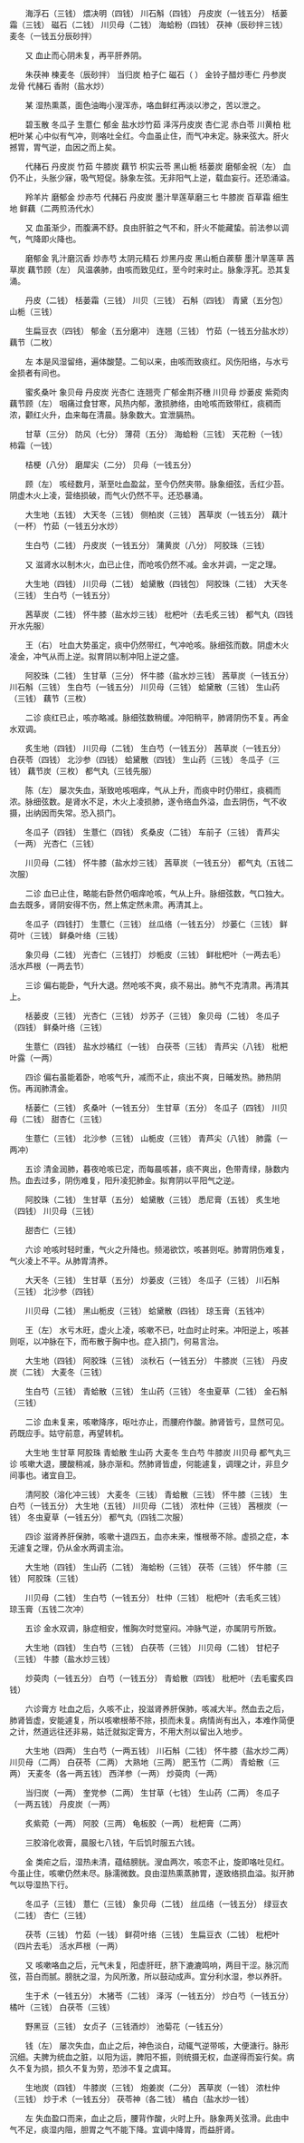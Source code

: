 <!-- { "loadSidebar": true } -->
　　海浮石（三钱） 煨决明（四钱） 川石斛（四钱） 丹皮炭（一钱五分） 栝蒌霜（三钱） 磁石（二钱） 川贝母（二钱） 海蛤粉（四钱） 茯神（辰砂拌三钱） 麦冬（一钱五分辰砂拌）

　　又 血止而心阴未复，再平肝养阴。

　　朱茯神 楝麦冬（辰砂拌） 当归炭 柏子仁 磁石（ ） 金铃子醋炒枣仁 丹参炭 龙骨 代赭石 香附（盐水炒）

　　某 湿热熏蒸，面色油晦小溲浑赤，咯血鲜红再淡以渗之，苦以泄之。

　　碧玉散 冬瓜子 生薏仁 郁金 盐水炒竹茹 泽泻丹皮炭 杏仁泥 赤白苓 川黄柏 枇杷叶某 心中似有气冲，则咯吐全红。今血虽止住，而气冲未定。脉来弦大。肝火撼胃，胃气逆，血因之而上矣。

　　代赭石 丹皮炭 竹茹 牛膝炭 藕节 枳实云苓 黑山栀 栝蒌炭 磨郁金祝（左） 血仍不止，头胀少寐，吸气短促。脉象左弦。无非阳气上逆，载血妄行。还恐涌溢。

　　羚羊片 磨郁金 炒赤芍 代赭石 丹皮炭 墨汁旱莲草磨三七 牛膝炭 百草霜 细生地 鲜藕（二两煎汤代水）

　　又 血虽渐少，而腹满不舒。良由肝脏之气不和，肝火不能藏蛰。前法参以调气，气降即火降也。

　　磨郁金 乳汁磨沉香 炒赤芍 太阴元精石 炒黑丹皮 黑山栀白蒺藜 墨汁旱莲草 茜草炭 藕节顾（左） 风温袭肺，由咳而致见红，至今时来时止。脉象浮芤。恐其复涌。

　　丹皮（二钱） 栝蒌霜（三钱） 川贝（三钱） 石斛（四钱） 青黛（五分包） 山栀（三钱）

　　生扁豆衣（四钱） 郁金（五分磨冲） 连翘（三钱） 竹茹（一钱五分盐水炒） 藕节（二枚）

　　左 本是风湿留络，遍体酸楚。二旬以来，由咳而致痰红。风伤阳络，与水亏金损者有间也。

　　蜜炙桑叶 象贝母 丹皮炭 光杏仁 连翘壳 广郁金荆芥穗 川贝母 炒蒌皮 紫菀肉 藕节顾（左） 咽痛过食甘寒，风热内郁，激损肺络，由呛咳而致带红，痰稠而浓，颧红火升，血来每在清晨。脉象数大。宜泄膈热。

　　甘草（三分） 防风（七分） 薄荷（五分） 海蛤粉（三钱） 天花粉（一钱） 柿霜（一钱）

　　桔梗（八分） 磨犀尖（二分） 贝母（一钱五分）

　　顾（左） 咳经数月，渐至吐血盈盆，至今仍然夹带。脉象细弦，舌红少苔。阴虚木火上凌，营络损破，而气火仍然不平。还恐暴涌。

　　大生地（五钱） 大天冬（三钱） 侧柏炭（三钱） 茜草炭（一钱五分） 藕汁（一杯） 竹茹（一钱五分水炒）

　　生白芍（二钱） 丹皮炭（一钱五分） 蒲黄炭（八分） 阿胶珠（三钱）

　　又 滋肾水以制木火，血已止住，而呛咳仍然不减。金水并调，一定之理。

　　大生地（四钱） 川贝母（二钱） 蛤黛散（四钱包） 阿胶珠（二钱） 大天冬（三钱） 生白芍（一钱五分）

　　茜草炭（二钱） 怀牛膝（盐水炒三钱） 枇杷叶（去毛炙三钱） 都气丸（四钱开水先服）

　　王（右） 吐血大势虽定，痰中仍然带红，气冲呛咳。脉细弦而数。阴虚木火凌金，冲气从而上逆。拟育阴以制冲阳上逆之盛。

　　阿胶珠（二钱） 生甘草（三分） 怀牛膝（盐水炒三钱） 茜草炭（一钱五分） 川石斛（三钱） 生白芍（一钱五分） 川贝母（三钱） 蛤黛散（三钱） 生山药（三钱） 藕节（三枚）

　　二诊 痰红已止，咳亦略减。脉细弦数稍缓。冲阳稍平，肺肾阴伤不复。再金水双调。

　　炙生地（四钱） 川贝母（二钱） 生白芍（一钱五分） 茜草炭（一钱五分） 白茯苓（四钱） 北沙参（四钱） 蛤黛散（四钱） 生山药（三钱） 冬瓜子（三钱） 藕节炭（三枚） 都气丸（三钱先服）

　　陈（左） 屡次失血，渐致呛咳咽痒，气从上升，而痰中时仍带红，痰稠而浓。脉细弦数。是肾水不足，木火上凌损肺，遂令络血外溢，血去阴伤，气不收摄，出纳因而失常。恐入损门。

　　冬瓜子（四钱） 生薏仁（四钱） 炙桑皮（二钱） 车前子（三钱） 青芦尖（一两） 光杏仁（三钱）

　　川贝母（二钱） 怀牛膝（盐水炒三钱） 茜草炭（一钱五分） 都气丸（五钱二次服）

　　二诊 血已止住，略能右卧然仍咽痒呛咳，气从上升。脉细弦数，气口独大。血去既多，肾阴安得不伤，然上焦定然未肃。再清其上。

　　冬瓜子（四钱打） 生薏仁（三钱） 丝瓜络（一钱五分） 炒蒌仁（三钱） 鲜荷叶（三钱） 鲜桑叶络（三钱）

　　象贝母（二钱） 光杏仁（三钱打） 炒栀皮（三钱） 鲜枇杷叶（一两去毛） 活水芦根（一两去节）

　　三诊 偏右能卧，气升大退。然呛咳不爽，痰不易出。肺气不克清肃。再清其上。

　　栝蒌皮（三钱） 光杏仁（三钱） 炒苏子（三钱） 象贝母（二钱） 冬瓜子（四钱） 鲜桑叶络（三钱）

　　生薏仁（四钱） 盐水炒橘红（一钱） 白茯苓（三钱） 青芦尖（八钱） 枇杷叶露（一两）

　　四诊 偏右虽能着卧，呛咳气升，减而不止，痰出不爽，日晡发热。肺热阴伤。再润肺清金。

　　栝蒌仁（三钱） 炙桑叶（一钱五分） 生甘草（五分） 冬瓜子（四钱） 川贝母（二钱） 甜杏仁（三钱）

　　生薏仁（三钱） 北沙参（三钱） 山栀皮（三钱） 青芦尖（八钱） 肺露（一两冲）

　　五诊 清金润肺，暮夜呛咳已定，而每晨咳甚，痰不爽出，色带青绿，脉数内热。血去过多，阴伤难复，阳升凌犯肺金。拟育阴以平阳气之逆。

　　阿胶珠（二钱） 生甘草（五分） 蛤黛散（三钱） 悉尼膏（五钱） 炙生地（四钱） 川贝母（三钱）

　　甜杏仁（三钱）

　　六诊 呛咳时轻时重，气火之升降也。频渴欲饮，咳甚则呕。肺胃阴伤难复，气火凌上不平。从肺胃清养。

　　大天冬（三钱） 生甘草（五分） 炒蒌皮（三钱） 冬瓜子（三钱） 川石斛（三钱） 北沙参（四钱）

　　川贝母（二钱） 黑山栀皮（三钱） 蛤黛散（四钱） 琼玉膏（五钱冲）

　　王（左） 水亏木旺，虚火上凌，咳嗽不已，吐血时止时来。冲阳逆上，咳甚则呕，以冲脉在下，而布散于胸中也。症入损门，何易言治。

　　大生地（四钱） 阿胶珠（三钱） 淡秋石（一钱五分） 牛膝炭（三钱） 丹皮炭（二钱） 大麦冬（三钱）

　　生白芍（三钱） 青蛤散（三钱） 生山药（三钱） 冬虫夏草（二钱） 金石斛（三钱）

　　二诊 血未复来，咳嗽降序，呕吐亦止，而腰府作酸。肺肾皆亏，显然可见。药既应手。姑守前意，再望转机。

　　大生地 生甘草 阿胶珠 青蛤散 生山药 大麦冬 生白芍 牛膝炭 川贝母 都气丸三诊 咳嗽大退，腰酸稍减，脉亦渐和。然肺肾皆虚，何能遽复，调理之计，非旦夕间事也。诸宜自卫。

　　清阿胶（溶化冲三钱） 大麦冬（三钱） 青蛤散（三钱） 怀牛膝（三钱） 生白芍（一钱五分） 大生地（五钱） 川贝母（二钱） 浓杜仲（三钱） 茜根炭（一钱） 冬虫夏草（一钱五分） 都气丸（四钱二次服）

　　四诊 滋肾养肝保肺，咳嗽十退四五，血亦未来，惟根蒂不除。虚损之症，本无遽复之理，仍从金水两调主治。

　　大生地（四钱） 生山药（二钱） 海蛤粉（三钱） 茯苓（三钱） 怀牛膝（三钱） 阿胶珠（三钱）

　　川贝母（二钱） 生白芍（一钱五分） 杜仲（三钱） 枇杷叶（去毛炙三钱） 琼玉膏（五钱二次冲）

　　五诊 金水双调，脉症相安，惟胸次时觉窒闷。冲脉气逆，亦属阴亏所致。

　　大生地（四钱） 生白芍（三钱） 白茯苓（三钱） 川贝母（二钱） 甘杞子（三钱） 牛膝（盐水炒三钱）

　　炒萸肉（一钱五分） 白芍（一钱五分） 青蛤散（四钱） 枇杷叶（去毛蜜炙四钱）

　　六诊膏方 吐血之后，久咳不止，投滋肾养肝保肺，咳减大半。然血去之后，肺肾皆虚，安能遽复，所以咳嗽根蒂不除，损而未复。病情尚有出入，本难作简便之计，然道远往还非易，姑迁就拟定膏方，不用大剂以留出入地步。

　　大生地（四两） 生白芍（一两五钱） 川石斛（二钱） 怀牛膝（盐水炒二两） 川贝母（二两） 白茯苓（二两） 大熟地（三两） 肥玉竹（二两） 青蛤散（三两） 天麦冬（各一两五钱） 西洋参（一两） 炒萸肉（一两）

　　当归炭（一两） 奎党参（二两） 生甘草（七钱） 生山药（二两） 冬瓜子（一两五钱） 丹皮炭（一两）

　　炙紫菀（一两） 阿胶（三两） 龟板胶（一两） 枇杷膏（二两）

　　三胶溶化收膏，晨服七八钱，午后饥时服五六钱。

　　金 类疟之后，湿热未清，蕴结膀胱。溲血两次，咳恋不止，旋即咯吐见红。今虽止住，咳嗽仍然未尽。脉濡微数。良由湿热熏蒸肺胃，遂致络损血溢。拟开肺气以导湿热下行。

　　冬瓜子（三钱） 薏仁（三钱） 象贝母（二钱） 丝瓜络（一钱五分） 绿豆衣（二钱） 杏仁（三钱）

　　茯苓（三钱） 竹茹（一钱） 鲜荷叶络（三钱） 生扁豆衣（二钱） 枇杷叶（四片去毛） 活水芦根（一两）

　　又 咳嗽咯血之后，元气未复，阳虚肝旺，脐下漉漉鸣响，两目干涩。脉沉而弦，苔白而腻。膀胱之湿，为风所激，所以鼓动成声。宜分利水湿，参以养肝。

　　生于术（一钱五分） 木猪苓（二钱） 泽泻（一钱五分） 炒白芍（一钱五分） 橘叶（三钱） 白茯苓（三钱）

　　野黑豆（三钱） 女贞子（三钱酒炒） 池菊花（一钱五分）

　　钱（左） 屡次失血，血止之后，神色淡白，动辄气逆带咳，大便溏行。脉形沉细。夫脾为统血之脏，以阳为运，脾阳不振，则统摄无权，血遂得而妄行矣。病久不复为损，损久不复为劳，恐涉不复之虞耳。

　　生地炭（四钱） 牛膝炭（三钱） 炮姜炭（二分） 茜草炭（一钱） 浓杜仲（三钱） 炒于术（一钱五分） 茯苓神（各二钱） 橘白（盐水炒一钱）

　　左 失血盈口而来，血止之后，腰背作酸，火时上升。脉象两关弦滑。此由中气不足，痰湿内阻，胆胃之气不能下降。宜调中降胃，而益肝肾。

